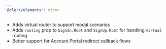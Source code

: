 ```yaml
---
'@clerk/elements': minor
---
```


- Adds virtual router to support modal scenarios
- Adds `routing` prop to `SignIn.Root` and `SignUp.Root` for handling `virtual` routing
- Better support for Account Portal redirect callback flows
